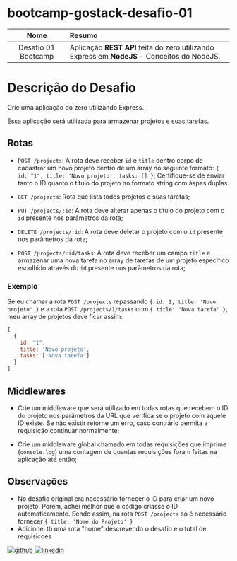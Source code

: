 # bootcamp-gostack-desafio-01

| Nome | Resumo | 
|:------------:|:---------| 
| Desafio 01 Bootcamp    | Aplicação **REST API** feita do zero utilizando Express em **NodeJS** - Conceitos do NodeJS. |

# Descrição do Desafio

Crie uma aplicação do zero utilizando Express.

Essa aplicação será utilizada para armazenar projetos e suas tarefas.

## Rotas

- `POST /projects`: A rota deve receber `id` e `title` dentro corpo de cadastrar um novo projeto dentro de um array no seguinte formato: `{ id: "1", title: 'Novo projeto', tasks: [] }`; Certifique-se de enviar tanto o ID quanto o título do projeto no formato string com àspas duplas.

- `GET /projects`: Rota que lista todos projetos e suas tarefas;

- `PUT /projects/:id`: A rota deve alterar apenas o título do projeto com o `id` presente nos parâmetros da rota;

- `DELETE /projects/:id`: A rota deve deletar o projeto com o `id` presente nos parâmetros da rota;

- `POST /projects/:id/tasks`: A rota deve receber um campo `title` e armazenar uma nova tarefa no array de tarefas de um projeto específico escolhido através do `id` presente nos parâmetros da rota;

### Exemplo

Se eu chamar a rota `POST /projects` repassando `{ id: 1, title: 'Novo projeto' }` e a rota `POST /projects/1/tasks` com `{ title: 'Nova tarefa' }`, meu array de projetos deve ficar assim:

```js
[
  {
    id: "1",
    title: 'Novo projeto',
    tasks: ['Nova tarefa']
  }
]
```

## Middlewares

- Crie um middleware que será utilizado em todas rotas que recebem o ID do projeto nos parâmetros da URL que verifica se o projeto com aquele ID existe. Se não existir retorne um erro, caso contrário permita a requisição continuar normalmente;

- Crie um middleware global chamado em todas requisições que imprime (`console.log`) uma contagem de quantas requisições foram feitas na aplicação até então;

## Observações

- No desafio original era necessário fornecer o ID para criar um novo projeto. 
  Porém, achei melhor que o código criasse o ID automaticamente. Sendo assim, na rota `POST /projects` só é necessário fornecer `{ title: 'Nome do Projeto' }`
- Adicionei tb uma rota "home" descrevendo o desafio e o total de requisicoes

[![github](http://ap.imagensbrasil.org/images/2018/12/10/github-logo-1.png) ](http://www.github.com/luiztim)
[![linkedin](http://ap.imagensbrasil.org/images/2018/12/10/linkedin-1.png)](https://www.linkedin.com/in/luiz-tim-73154012a/)
